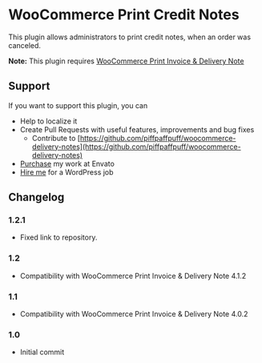 # WooCommerce Print Credit Notes

This plugin allows administrators to print credit notes, when an order was canceled.

<b>Note:</b> This plugin requires [WooCommerce Print Invoice & Delivery Note](https://wordpress.org/plugins/woocommerce-delivery-notes/)


## Support

If you want to support this plugin, you can

* Help to localize it
* Create Pull Requests with useful features, improvements and bug fixes
    * Contribute to [https://github.com/piffpaffpuff/woocommerce-delivery-notes](https://github.com/piffpaffpuff/woocommerce-delivery-notes)
* [Purchase](http://codecanyon.net/user/scrobbleme/portfolio?ref=scrobbleme) my work at Envato
* [Hire me](http://www.moewe.io/) for a WordPress job

## Changelog

### 1.2.1

* Fixed link to repository.

### 1.2

* Compatibility with WooCommerce Print Invoice & Delivery Note 4.1.2

### 1.1

* Compatibility with WooCommerce Print Invoice & Delivery Note 4.0.2

### 1.0

* Initial commit